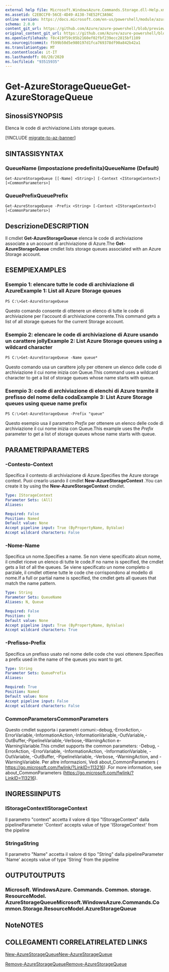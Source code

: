 ```yaml
---
external help file: Microsoft.WindowsAzure.Commands.Storage.dll-Help.xml
ms.assetid: C2EBCCF0-56CE-4D49-A138-74E52FC3A9AC
online version: https://docs.microsoft.com/en-us/powershell/module/azure.storage/get-azurestoragequeue
schema: 2.0.0
content_git_url: https://github.com/Azure/azure-powershell/blob/preview/src/Storage/Commands.Storage/help/Get-AzureStorageQueue.md
original_content_git_url: https://github.com/Azure/azure-powershell/blob/preview/src/Storage/Commands.Storage/help/Get-AzureStorageQueue.md
ms.openlocfilehash: f8c419f59c05b2160ef02fbf239ecc2815bf1109
ms.sourcegitcommit: f599b50d5e980197d1fca769378df90a842b42a1
ms.translationtype: MT
ms.contentlocale: it-IT
ms.lasthandoff: 08/20/2020
ms.locfileid: "93515935"
---
```

# <span data-ttu-id="567eb-101">Get-AzureStorageQueue</span><span class="sxs-lookup"><span data-stu-id="567eb-101">Get-AzureStorageQueue</span></span>

## <span data-ttu-id="567eb-102">Sinossi</span><span class="sxs-lookup"><span data-stu-id="567eb-102">SYNOPSIS</span></span>
<span data-ttu-id="567eb-103">Elenca le code di archiviazione.</span><span class="sxs-lookup"><span data-stu-id="567eb-103">Lists storage queues.</span></span>

[!INCLUDE [migrate-to-az-banner](../../includes/migrate-to-az-banner.md)]

## <span data-ttu-id="567eb-104">SINTASSI</span><span class="sxs-lookup"><span data-stu-id="567eb-104">SYNTAX</span></span>

### <span data-ttu-id="567eb-105">QueueName (impostazione predefinita)</span><span class="sxs-lookup"><span data-stu-id="567eb-105">QueueName (Default)</span></span>
```
Get-AzureStorageQueue [[-Name] <String>] [-Context <IStorageContext>] [<CommonParameters>]
```

### <span data-ttu-id="567eb-106">QueuePrefix</span><span class="sxs-lookup"><span data-stu-id="567eb-106">QueuePrefix</span></span>
```
Get-AzureStorageQueue -Prefix <String> [-Context <IStorageContext>] [<CommonParameters>]
```

## <span data-ttu-id="567eb-107">Descrizione</span><span class="sxs-lookup"><span data-stu-id="567eb-107">DESCRIPTION</span></span>
<span data-ttu-id="567eb-108">Il cmdlet **Get-AzureStorageQueue** elenca le code di archiviazione associate a un account di archiviazione di Azure.</span><span class="sxs-lookup"><span data-stu-id="567eb-108">The **Get-AzureStorageQueue** cmdlet lists storage queues associated with an Azure Storage account.</span></span>

## <span data-ttu-id="567eb-109">ESEMPI</span><span class="sxs-lookup"><span data-stu-id="567eb-109">EXAMPLES</span></span>

### <span data-ttu-id="567eb-110">Esempio 1: elencare tutte le code di archiviazione di Azure</span><span class="sxs-lookup"><span data-stu-id="567eb-110">Example 1: List all Azure Storage queues</span></span>
```
PS C:\>Get-AzureStorageQueue
```

<span data-ttu-id="567eb-111">Questo comando consente di ottenere un elenco di tutte le code di archiviazione per l'account di archiviazione corrente.</span><span class="sxs-lookup"><span data-stu-id="567eb-111">This command gets a list of all storage queues for the current Storage account.</span></span>

### <span data-ttu-id="567eb-112">Esempio 2: elencare le code di archiviazione di Azure usando un carattere jolly</span><span class="sxs-lookup"><span data-stu-id="567eb-112">Example 2: List Azure Storage queues using a wildcard character</span></span>
```
PS C:\>Get-AzureStorageQueue -Name queue*
```

<span data-ttu-id="567eb-113">Questo comando usa un carattere jolly per ottenere un elenco delle code di archiviazione il cui nome inizia con Queue.</span><span class="sxs-lookup"><span data-stu-id="567eb-113">This command uses a wildcard character to get a list of storage queues whose name starts with queue.</span></span>

### <span data-ttu-id="567eb-114">Esempio 3: code di archiviazione di elenchi di Azure tramite il prefisso del nome della coda</span><span class="sxs-lookup"><span data-stu-id="567eb-114">Example 3: List Azure Storage queues using queue name prefix</span></span>
```
PS C:\>Get-AzureStorageQueue -Prefix "queue"
```

<span data-ttu-id="567eb-115">Questo esempio usa il parametro *Prefix* per ottenere un elenco delle code di archiviazione il cui nome inizia con Queue.</span><span class="sxs-lookup"><span data-stu-id="567eb-115">This example uses the *Prefix* parameter to get a list of storage queues whose name starts with queue.</span></span>

## <span data-ttu-id="567eb-116">PARAMETRI</span><span class="sxs-lookup"><span data-stu-id="567eb-116">PARAMETERS</span></span>

### <span data-ttu-id="567eb-117">-Contesto</span><span class="sxs-lookup"><span data-stu-id="567eb-117">-Context</span></span>
<span data-ttu-id="567eb-118">Specifica il contesto di archiviazione di Azure.</span><span class="sxs-lookup"><span data-stu-id="567eb-118">Specifies the Azure storage context.</span></span>
<span data-ttu-id="567eb-119">Puoi crearlo usando il cmdlet **New-AzureStorageContext** .</span><span class="sxs-lookup"><span data-stu-id="567eb-119">You can create it by using the **New-AzureStorageContext** cmdlet.</span></span>

```yaml
Type: IStorageContext
Parameter Sets: (All)
Aliases: 

Required: False
Position: Named
Default value: None
Accept pipeline input: True (ByPropertyName, ByValue)
Accept wildcard characters: False
```

### <span data-ttu-id="567eb-120">-Nome</span><span class="sxs-lookup"><span data-stu-id="567eb-120">-Name</span></span>
<span data-ttu-id="567eb-121">Specifica un nome.</span><span class="sxs-lookup"><span data-stu-id="567eb-121">Specifies a name.</span></span>
<span data-ttu-id="567eb-122">Se non viene specificato alcun nome, il cmdlet riceve un elenco di tutte le code.</span><span class="sxs-lookup"><span data-stu-id="567eb-122">If no name is specified, the cmdlet gets a list of all the queues.</span></span>
<span data-ttu-id="567eb-123">Se viene specificato un nome completo o parziale, il cmdlet ottiene tutte le code che corrispondono al modello di nome.</span><span class="sxs-lookup"><span data-stu-id="567eb-123">If a full or partial name is specified, the cmdlet gets all queues that match the name pattern.</span></span>

```yaml
Type: String
Parameter Sets: QueueName
Aliases: N, Queue

Required: False
Position: 0
Default value: None
Accept pipeline input: True (ByPropertyName, ByValue)
Accept wildcard characters: True
```

### <span data-ttu-id="567eb-124">-Prefisso</span><span class="sxs-lookup"><span data-stu-id="567eb-124">-Prefix</span></span>
<span data-ttu-id="567eb-125">Specifica un prefisso usato nel nome delle code che vuoi ottenere.</span><span class="sxs-lookup"><span data-stu-id="567eb-125">Specifies a prefix used in the name of the queues you want to get.</span></span>

```yaml
Type: String
Parameter Sets: QueuePrefix
Aliases: 

Required: True
Position: Named
Default value: None
Accept pipeline input: False
Accept wildcard characters: False
```

### <span data-ttu-id="567eb-126">CommonParameters</span><span class="sxs-lookup"><span data-stu-id="567eb-126">CommonParameters</span></span>
<span data-ttu-id="567eb-127">Questo cmdlet supporta i parametri comuni:-debug,-ErrorAction,-ErrorVariable,-InformationAction,-InformationVariable,-OutVariable,-OutBuffer,-PipelineVariable,-Verbose,-WarningAction e-WarningVariable.</span><span class="sxs-lookup"><span data-stu-id="567eb-127">This cmdlet supports the common parameters: -Debug, -ErrorAction, -ErrorVariable, -InformationAction, -InformationVariable, -OutVariable, -OutBuffer, -PipelineVariable, -Verbose, -WarningAction, and -WarningVariable.</span></span> <span data-ttu-id="567eb-128">Per altre informazioni, Vedi about_CommonParameters ( https://go.microsoft.com/fwlink/?LinkID=113216) .</span><span class="sxs-lookup"><span data-stu-id="567eb-128">For more information, see about_CommonParameters (https://go.microsoft.com/fwlink/?LinkID=113216).</span></span>

## <span data-ttu-id="567eb-129">INGRESSI</span><span class="sxs-lookup"><span data-stu-id="567eb-129">INPUTS</span></span>

### <span data-ttu-id="567eb-130">IStorageContext</span><span class="sxs-lookup"><span data-stu-id="567eb-130">IStorageContext</span></span>

<span data-ttu-id="567eb-131">Il parametro "context" accetta il valore di tipo "IStorageContext" dalla pipeline</span><span class="sxs-lookup"><span data-stu-id="567eb-131">Parameter 'Context' accepts value of type 'IStorageContext' from the pipeline</span></span>

### <span data-ttu-id="567eb-132">Stringa</span><span class="sxs-lookup"><span data-stu-id="567eb-132">String</span></span>

<span data-ttu-id="567eb-133">Il parametro "Name" accetta il valore di tipo "String" dalla pipeline</span><span class="sxs-lookup"><span data-stu-id="567eb-133">Parameter 'Name' accepts value of type 'String' from the pipeline</span></span>

## <span data-ttu-id="567eb-134">OUTPUT</span><span class="sxs-lookup"><span data-stu-id="567eb-134">OUTPUTS</span></span>

### <span data-ttu-id="567eb-135">Microsoft. WindowsAzure. Commands. Common. storage. ResourceModel. AzureStorageQueue</span><span class="sxs-lookup"><span data-stu-id="567eb-135">Microsoft.WindowsAzure.Commands.Common.Storage.ResourceModel.AzureStorageQueue</span></span>

## <span data-ttu-id="567eb-136">Note</span><span class="sxs-lookup"><span data-stu-id="567eb-136">NOTES</span></span>

## <span data-ttu-id="567eb-137">COLLEGAMENTI CORRELATI</span><span class="sxs-lookup"><span data-stu-id="567eb-137">RELATED LINKS</span></span>

[<span data-ttu-id="567eb-138">New-AzureStorageQueue</span><span class="sxs-lookup"><span data-stu-id="567eb-138">New-AzureStorageQueue</span></span>](./New-AzureStorageQueue.md)

[<span data-ttu-id="567eb-139">Remove-AzureStorageQueue</span><span class="sxs-lookup"><span data-stu-id="567eb-139">Remove-AzureStorageQueue</span></span>](./Remove-AzureStorageQueue.md)


